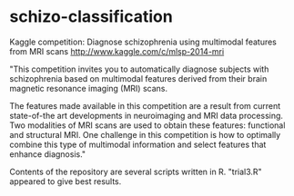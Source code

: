 schizo-classification
=====================

Kaggle competition: Diagnose schizophrenia using multimodal features from MRI scans
http://www.kaggle.com/c/mlsp-2014-mri

"This competition invites you to automatically diagnose subjects with schizophrenia based on multimodal features derived from their brain magnetic resonance imaging (MRI) scans.

The features made available in this competition are a result from current state-of-the art developments in neuroimaging and MRI data processing. Two modalities of MRI scans are used to obtain these features: functional and structural MRI. One challenge in this competition is how to optimally combine this type of multimodal information and select features that enhance diagnosis."

Contents of the repository are several scripts written in R. "trial3.R" appeared to give best results.
